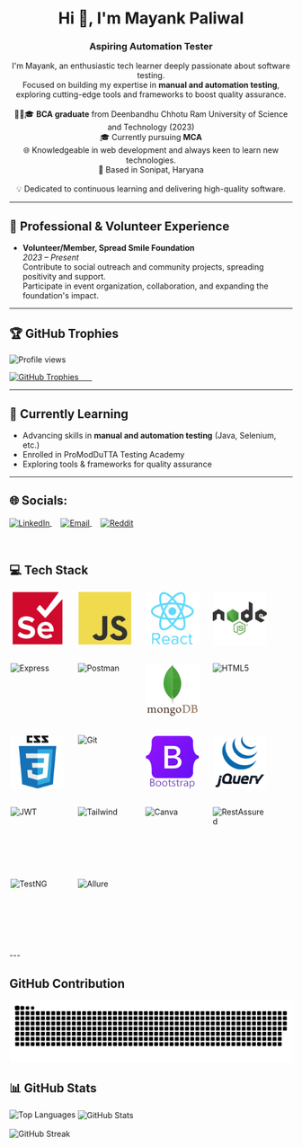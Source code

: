 <h1 align="center">Hi 👋, I'm Mayank Paliwal</h1>
<h3 align="center">Aspiring Automation Tester</h3>

<p align="center">
  I'm Mayank, an enthusiastic tech learner deeply passionate about software testing.<br>
  Focused on building my expertise in <b>manual and automation testing</b>, exploring cutting-edge tools and frameworks to boost quality assurance.<br>
  <br>
  👨🏼🎓 <b>BCA graduate</b> from Deenbandhu Chhotu Ram University of Science and Technology (2023)<br>
  🎓 Currently pursuing <b>MCA</b><br>
  🌐 Knowledgeable in web development and always keen to learn new technologies.<br>
  📍 Based in Sonipat, Haryana<br>
  <br>
  💡 Dedicated to continuous learning and delivering high-quality software.
</p>

---

<h2 align="left">👥 Professional & Volunteer Experience</h2>

<ul>
  <li>
    <b>Volunteer/Member, Spread Smile Foundation</b> <br>
    <i>2023 – Present</i><br>
    Contribute to social outreach and community projects, spreading positivity and support.<br>
    Participate in event organization, collaboration, and expanding the foundation's impact.
  </li>
</ul>

---

<h2 align="left">🏆 GitHub Trophies</h2>
<p align="left">
  <img src="https://komarev.com/ghpvc/?username=mayankpaliwal09&label=Profile%20views&color=0e75b6&style=flat" alt="Profile views" />
</p>
<p align="left">
  <a href="https://github.com/ryo-ma/github-profile-trophy">
    <img src="https://github-profile-trophy.vercel.app/?username=mayankpaliwal09&theme=juicyfresh"  alt="GitHub Trophies" height="1200" width="1200"/>  &nbsp;&nbsp;&nbsp;&nbsp;&nbsp;
  </a>
</p>

---

<h2 align="left">🌱 Currently Learning</h2>

- Advancing skills in **manual and automation testing** (Java, Selenium, etc.)
- Enrolled in ProModDuTTA Testing Academy
- Exploring tools & frameworks for quality assurance

---
<h2 align="left">🌐 Socials:</h2>
<p align="left">
  <a href="https://linkedin.com/in/mayank-paliwal-190390334" target="_blank">
    <img align="center" src="https://raw.githubusercontent.com/rahuldkjain/github-profile-readme-generator/master/src/images/icons/Social/linked-in-alt.svg" alt="LinkedIn" height="34" width="40" style="object-fit:contain;vertical-align:middle;"/>
  </a>&nbsp;&nbsp;&nbsp;
  
  <a href="mailto:hunnypaliwal09@gmail.com" target="_blank">
    <img align="center" src="https://cdn-icons-png.flaticon.com/512/732/732200.png" alt="Email" height="38" width="40" style="object-fit:contain;vertical-align:middle;"/>
  </a>&nbsp;&nbsp;&nbsp;
  
  <a href="https://www.reddit.com/user/mayankpaliwal09" target="_blank">
    <img align="center" src="https://raw.githubusercontent.com/rahuldkjain/github-profile-readme-generator/master/src/images/icons/Social/reddit.svg" alt="Reddit" height="38" width="40" style="object-fit:contain;vertical-align:middle;"/>
  </a>
</p>





<br/>

<p>
  <h2 align="left">💻 Tech Stack</h2>
<p align="left" style="
  display:flex;
  flex-wrap:wrap;
  align-items:center;
  gap:24px;        /* horizontal gap */
  row-gap:32px;    /* extra top margin for wrapped rows */
  margin:2px;
  padding:10px >
  
  <img src="https://raw.githubusercontent.com/devicons/devicon/master/icons/java/java-original.svg" alt="Java" width="96" height="96">
  <img src="https://raw.githubusercontent.com/devicons/devicon/master/icons/selenium/selenium-original.svg" alt="Selenium" width="96" height="96">
  <img src="https://raw.githubusercontent.com/devicons/devicon/master/icons/javascript/javascript-original.svg" alt="JavaScript" width="96" height="96">
  <img src="https://raw.githubusercontent.com/devicons/devicon/master/icons/react/react-original-wordmark.svg" alt="React" width="96" height="96">
  <img src="https://raw.githubusercontent.com/devicons/devicon/master/icons/nodejs/nodejs-original-wordmark.svg" alt="Node.js" width="96" height="96">
  <img src="https://user-gen-media-assets.s3.amazonaws.com/gpt4o_images/e85680c2-4d4a-4325-9ee7-d59daafebe3f.png" alt="Express" width="96" height="96">
  <img src="https://www.vectorlogo.zone/logos/getpostman/getpostman-icon.svg" alt="Postman" width="96" height="96">
  <img src="https://raw.githubusercontent.com/devicons/devicon/master/icons/mongodb/mongodb-original-wordmark.svg" alt="MongoDB" width="96" height="96">
  <img src="https://www.w3.org/html/logo/downloads/HTML5_Logo_512.png" alt="HTML5" width="96" height="96">
  <img src="https://raw.githubusercontent.com/devicons/devicon/master/icons/css3/css3-original-wordmark.svg" alt="CSS3" width="96" height="96">
  <img src="https://www.vectorlogo.zone/logos/git-scm/git-scm-icon.svg" alt="Git" width="96" height="96">
  <img src="https://raw.githubusercontent.com/devicons/devicon/master/icons/bootstrap/bootstrap-original-wordmark.svg" alt="Bootstrap" width="96" height="96">
  <img src="https://raw.githubusercontent.com/devicons/devicon/master/icons/jquery/jquery-original-wordmark.svg" alt="jQuery" width="96" height="96">
  <img src="https://www.svgrepo.com/show/306280/jsonwebtokens.svg" alt="JWT" width="96" height="96">
  <img src="https://encrypted-tbn0.gstatic.com/images?q=tbn:ANd9GcTCTzqF8WN3P3IhRhQu19vkgKiMEXC7qcD93A&s" alt="Tailwind" width="96" height="96">
  <img src="https://images.ctfassets.net/kftzwdyauwt9/7lqBnA8Gaz7fvmABCmlQ4x/6ce679925b23e96d410c8b5509480806/Canva.png?w=3840&q=90&fm=webp" alt="Canva" width="96" height="96">
  <img src="https://avatars.githubusercontent.com/u/19369327?v=4" alt="RestAssured" width="96" height="96">
  <img src="https://encrypted-tbn0.gstatic.com/images?q=tbn:ANd9GcTbd7cx_cli9c_6c8ODLNNkfp_2WfN5cx4rsQ&s" alt="TestNG" width="96" height="96">
  <img src="https://encrypted-tbn0.gstatic.com/images?q=tbn:ANd9GcTUY8AeEYi9_Y3c9T1FntE0CIjGhjh6VtVWXQzySUhOzIh9oalWrfrwfSPQk516B6bQJpM&usqp=CAU" alt="Allure" width="96" height="96">
</p>

</p>
<br/>
---
<h2 align="left">GitHub Contribution</h2>
<p align="center">
<!--   <img src="https://raw.githubusercontent.com/Mayankpaliwal09/Mayankpaliwal09/output/github-snake.svg" alt="GitHub Snake Animation"/> -->
  <img src="https://github.com/Mayankpaliwal09/Mayankpaliwal09/blob/output/github-snake-dark.svg" alt="GitHub Snake Animation" />
</p>





<h2 align="left">📊 GitHub Stats</h2>
<p><img align="left" src="https://github-readme-stats.vercel.app/api/top-langs?username=mayankpaliwal09&show_icons=true&locale=en&layout=compact" alt="Top Languages" /></p>
<p>&nbsp;<img align="center" src="https://github-readme-stats.vercel.app/api?username=mayankpaliwal09&show_icons=true&locale=en" alt="GitHub Stats" /></p>
<p><img align="center" src="https://streak-stats.demolab.com/?user=mayankpaliwal09" alt="GitHub Streak" /></p>


